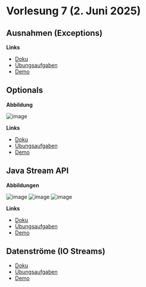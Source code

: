 # Vorlesung 7 (2. Juni 2025)

## Ausnahmen (Exceptions)

**Links**

- [Doku](https://jappuccini.github.io/java-docs/production/documentation/exceptions)
- [Übungsaufgaben](https://jappuccini.github.io/java-docs/production/exercises/exceptions/)
- [Demo](https://github.com/appenmaier/java_timtis24/blob/main/src/main/java/edu/jappuccini/demos/io2/MainClass.java)

## Optionals

**Abbildung**

![image](https://github.com/user-attachments/assets/40b559a1-5eae-4fcf-82a3-eeb2ff81a3de)

**Links**

- [Doku](https://jappuccini.github.io/java-docs/production/documentation/optionals)
- [Übungsaufgaben](https://jappuccini.github.io/java-docs/production/exercises/optionals/)
- [Demo](https://github.com/appenmaier/java_timtis24/blob/main/src/main/java/main/D09_Optionals.java)

## Java Stream API

**Abbildungen**

![image](https://github.com/user-attachments/assets/0ba96b8f-6cc4-422d-a3a7-c69121a256b5)
![image](https://github.com/user-attachments/assets/311e7e16-48c9-4c62-b267-a7f0f32ca582)
![image](https://github.com/user-attachments/assets/0fab1d2d-3c68-4619-98f6-69672afa9390)

**Links**

- [Doku](https://jappuccini.github.io/java-docs/production/documentation/java-stream-api)
- [Übungsaufgaben](https://jappuccini.github.io/java-docs/production/exercises/java-stream-api/)
- [Demo](https://github.com/appenmaier/java_timtis24/blob/main/src/main/java/main/D10_JavaStreamApi.java)

## Datenströme (IO Streams)

- [Doku](https://jappuccini.github.io/java-docs/production/documentation/io-streams)
- [Übungsaufgaben](https://jappuccini.github.io/java-docs/production/exercises/io-streams/)
- [Demo](https://github.com/appenmaier/java_timtis24/blob/main/src/main/java/main/D11_IOStreams.java)
